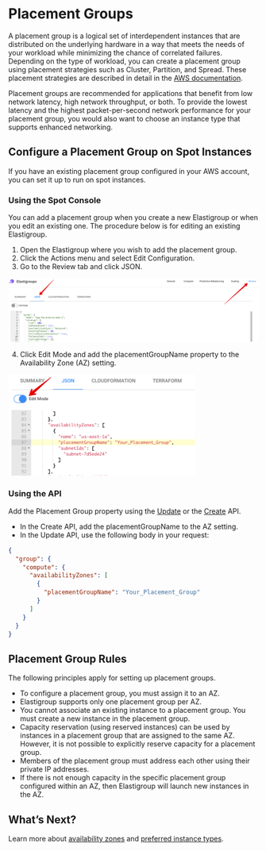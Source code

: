 # Placement Groups

A placement group is a logical set of interdependent instances that are distributed on the underlying hardware in a way that meets the needs of your workload while minimizing the chance of correlated failures. Depending on the type of workload, you can create a placement group using placement strategies such as Cluster, Partition, and Spread. These placement strategies are described in detail in the [AWS documentation](https://docs.aws.amazon.com/AWSEC2/latest/UserGuide/placement-groups.html).

Placement groups are recommended for applications that benefit from low network latency, high network throughput, or both. To provide the lowest latency and the highest packet-per-second network performance for your placement group, you would also want to choose an instance type that supports enhanced networking.

## Configure a Placement Group on Spot Instances

If you have an existing placement group configured in your AWS account, you can set it up to run on spot instances.

### Using the Spot Console

You can add a placement group when you create a new Elastigroup or when you edit an existing one. The procedure below is for editing an existing Elastigroup.
1. Open the Elastigroup where you wish to add the placement group.
2. Click the Actions menu and select Edit Configuration.
3. Go to the Review tab and click JSON.

<img src="/elastigroup/_media/features-placement-group-01.png" />

4. Click Edit Mode and add the placementGroupName property to the Availability Zone (AZ) setting.

<img src="/elastigroup/_media/features-placement-group-02.png" width="376" height="205" />

### Using the API

Add the Placement Group property using the [Update](https://docs.spot.io/api/#operation/elastigroupAwsUpdate) or the [Create](https://docs.spot.io/api/#operation/elastigroupAwsCreate) API.
- In the Create API, add the placementGroupName to the AZ setting.
- In the Update API, use the following body in your request:

```json
{
  "group": {
    "compute": {
      "availabilityZones": [
        {
          "placementGroupName": "Your_Placement_Group"
        }
      ]
    }
  }
}
```

## Placement Group Rules

The following principles apply for setting up placement groups.
- To configure a placement group, you must assign it to an AZ.
- Elastigroup supports only one placement group per AZ.
- You cannot associate an existing instance to a placement group. You must create a new instance in the placement group.
- Capacity reservation (using reserved instances) can be used by instances in a placement group that are assigned to the same AZ. However, it is not possible to explicitly reserve capacity for a placement group.
- Members of the placement group must address each other using their private IP addresses.
- If there is not enough capacity in the specific placement group configured within an AZ, then Elastigroup will launch new instances in the AZ.

## What’s Next?

Learn more about [availability zones](elastigroup/features/compute/preferred-availability-zones) and [preferred instance types](elastigroup/features/compute/preferred-instance-types).
